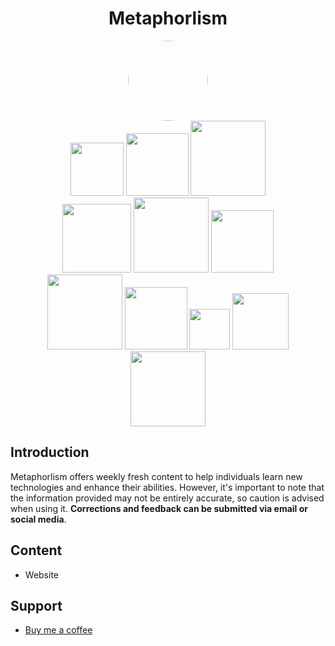 <h1 style="text-align: center">
    Metaphorlism
</h1>

<div style="display: grid; place-items: center;">
    <img src="https://hackmd.io/_uploads/By2xzKhPn.jpg" style="width: 128px; height: 128px; border-radius: 100%;"></img>
</div>

<div style="text-align: center; width: 80%; margin: 0 auto;">
  <img src="https://img.shields.io/badge/docker-%232496ed.svg?style=for-the-badge&logo=docker&logoColor=white" width="85">
  <img src="https://img.shields.io/badge/reactjs-%23fff.svg?style=for-the-badge&logo=react&logoColor=#05a6d2" width=100">
  <img src="https://img.shields.io/badge/typescript-%23fff.svg?style=for-the-badge&logo=typescript&logoColor=007ACC" width="120">
  <img src="https://img.shields.io/badge/javascript-%23fff.svg?style=for-the-badge&logo=javascript&logoColor="f0db4f" width="110">
  <img src="https://img.shields.io/badge/tailwindcss-%23FFF.svg?style=for-the-badge&logo=tailwindcss&logoColor=#0dafd2" width="120">
  <img src="https://img.shields.io/badge/firebase-%23FFF.svg?style=for-the-badge&logo=firebase&logoColor=#0dafd2" width="100">
  <img src="https://img.shields.io/badge/springboot-%23FFF.svg?style=for-the-badge&logo=springboot&logoColor=#0dafd2" width="120">
  <img src="https://img.shields.io/badge/python-%23FFF.svg?style=for-the-badge&logo=python&logoColor=#0dafd2" width="100">
  <img src="https://img.shields.io/badge/npm-%23FFF.svg?style=for-the-badge&logo=npm&logoColor=#0dafd2" width="65">
  <img src="https://img.shields.io/badge/jenkins-%23FFF.svg?style=for-the-badge&logo=jenkins&logoColor=#0dafd2" width="90">
  <img src="https://img.shields.io/badge/kubernetes-%23FFF.svg?style=for-the-badge&logo=kubernetes&logoColor=#0dafd2" width="120">
</div>


## Introduction
Metaphorlism offers weekly fresh content to help individuals learn new technologies and enhance their abilities. However, it's important to note that the information provided may not be entirely accurate, so caution is advised when using it. **Corrections and feedback can be submitted via email or social media**.

## Content

- Website

## Support

- [Buy me a coffee](https://www.buymeacoffee.com/metaphorlism)
